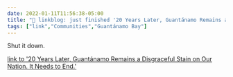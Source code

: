 ```yaml
---
date: 2022-01-11T11:56:38-05:00
title: "🔗 linkblog: just finished '20 Years Later, Guantánamo Remains a Disgraceful Stain on Our Nation. It Needs to End.'"
tags: ["link","Communities","Guantánamo Bay"]
---
```

Shut it down.
 
[link to '20 Years Later, Guantánamo Remains a Disgraceful Stain on Our Nation. It Needs to End.'](https://www.aclu.org/news/human-rights/20-years-later-guantanamo-remains-a-disgraceful-stain-on-our-nation-it-needs-to-end)

